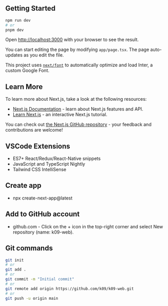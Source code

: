 ## Getting Started


```bash
npm run dev
# or
pnpm dev
```

Open [http://localhost:3000](http://localhost:3000) with your browser to see the result.

You can start editing the page by modifying `app/page.tsx`. The page auto-updates as you edit the file.

This project uses [`next/font`](https://nextjs.org/docs/basic-features/font-optimization) to automatically optimize and load Inter, a custom Google Font.

## Learn More

To learn more about Next.js, take a look at the following resources:

- [Next.js Documentation](https://nextjs.org/docs) - learn about Next.js features and API.
- [Learn Next.js](https://nextjs.org/learn) - an interactive Next.js tutorial.

You can check out [the Next.js GitHub repository](https://github.com/vercel/next.js/) - your feedback and contributions are welcome!

## VSCode Extensions
- ES7+ React/Redux/React-Native snippets
- JavaScript and TypeScript Nightly
- Tailwind CSS IntelliSense

## Create app
- npx create-next-app@latest

## Add to GitHub account
- github.com - Click on the + icon in the top-right corner and select New repository (name: k09-web).

## Git commands 
```bash
git init
# or
git add .
# or
git commit -m "Initial commit"
# or
git remote add origin https://github.com/k09/k09-web.git
# or
git push -u origin main
```